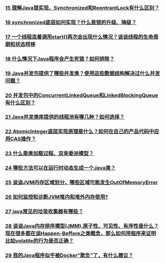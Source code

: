 ### [15 理解Java锁实现，Synchronized和ReentrantLock有什么区别？](https://github.com/lu666666/notebooks/blob/master/java/0/2/01.md)
>
### [16 synchronized底层如何实现？什么是锁的升级、降级？](https://github.com/lu666666/notebooks/blob/master/java/0/2/02.md)
>
### [17 一个线程连着调用start()两次会出现什么情况？谈谈线程的生命周期和状态转移](https://github.com/lu666666/notebooks/blob/master/java/0/2/03.md) 
>
### [18 什么情况下Java程序会产生死锁？如何排除？](https://github.com/lu666666/notebooks/blob/master/java/0/2/04.md)
>
### [19 Java并发包提供了哪些并发类？使用这些数据结构解决过什么并发问题？](https://github.com/lu666666/notebooks/blob/master/java/0/2/05.md)
>
### [20 并发包中的ConcurrentLinkedQueue和LinkedBlockingQueue有什么区别？](https://github.com/lu666666/notebooks/blob/master/java/0/2/06.md)
>
### [21 Java并发类库提供的线程池有哪几种？如何选择？](https://github.com/lu666666/notebooks/blob/master/java/0/2/07.md)
>
### [22 AtomicInteger底层实现原理是什么？如何在自己的产品代码中应用CAS操作？](https://github.com/lu666666/notebooks/blob/master/java/0/2/08.md)
>
### [23 什么是类加载过程、双亲委派模型？](https://github.com/lu666666/notebooks/blob/master/java/0/2/09.md)
>
### [24 哪些方法可以在运行时动态生成一个Java类？](https://github.com/lu666666/notebooks/blob/master/java/0/2/10.md)
>
### [25 谈谈JVM内存区域划分，哪些区域可能发生OutOfMemoryError](https://github.com/lu666666/notebooks/blob/master/java/0/2/11.md)
>
### [26 如何监控和诊断JVM堆内和堆外内存使用?](https://github.com/lu666666/notebooks/blob/master/java/0/2/12.md)
>
### [27 java常见的垃圾收集器有哪些？](https://github.com/lu666666/notebooks/blob/master/java/0/2/13.md)
>
### [28 谈谈Java内存排序模型(JMM),原子性、可见性、有序性是什么？现在很多都在谈Happen-Beffore之类概念，那么如何用程序来证明比如volatile的行为是否正确？](https://github.com/lu666666/notebooks/blob/master/java/0/2/14.md)
>
### [29 我的Java程序似乎被Docker“欺负”了，有什么建议？](https://github.com/lu666666/notebooks/blob/master/java/0/2/15.md)
>

